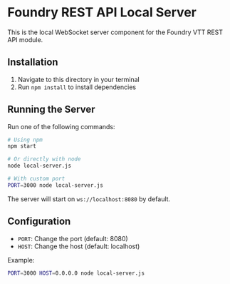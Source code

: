# Foundry REST API Local Server

This is the local WebSocket server component for the Foundry VTT REST API module.

## Installation

1. Navigate to this directory in your terminal
2. Run `npm install` to install dependencies

## Running the Server

Run one of the following commands:

```bash
# Using npm
npm start

# Or directly with node
node local-server.js

# With custom port
PORT=3000 node local-server.js
```

The server will start on `ws://localhost:8080` by default.

## Configuration

- `PORT`: Change the port (default: 8080)
- `HOST`: Change the host (default: localhost)

Example:
```bash
PORT=3000 HOST=0.0.0.0 node local-server.js
```